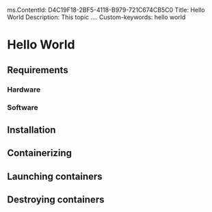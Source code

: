 ms.ContentId: D4C19F18-2BF5-4118-B979-721C674CB5C0
Title: Hello World 
Description: This topic ....
Custom-keywords: hello world

# Hello World #

## Requirements ##
### Hardware ###
### Software ###

## Installation ##

## Containerizing ##

## Launching containers ##

## Destroying containers ##


